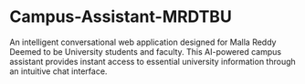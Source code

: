 # Campus-Assistant-MRDTBU
An intelligent conversational web application designed for Malla Reddy Deemed to be University students and faculty. This AI-powered campus assistant provides instant access to essential university information through an intuitive chat interface.
